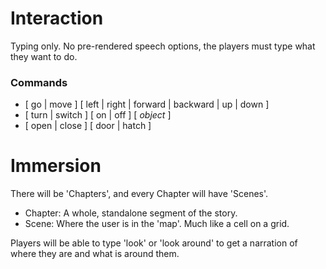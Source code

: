 # Interaction
Typing only. No pre-rendered speech options, the players must type what they want to do.

### Commands
* \[ go | move \] \[ left | right | forward | backward | up | down \]
* \[ turn | switch \] \[ on | off \] \[ *object* \]
* \[ open | close \] \[ door | hatch \]


# Immersion
There will be 'Chapters', and every Chapter will have 'Scenes'.

* Chapter: A whole, standalone segment of the story.
* Scene: Where the user is in the 'map'. Much like a cell on a grid.

Players will be able to type 'look' or 'look around' to get a narration of where they are and what is around them.




